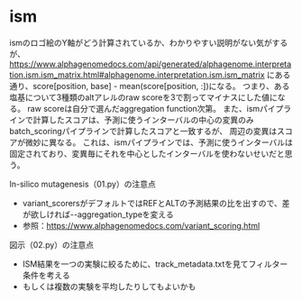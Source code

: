 # ism

ismのロゴ絵のY軸がどう計算されているか、わかりやすい説明がない気がするが、
https://www.alphagenomedocs.com/api/generated/alphagenome.interpretation.ism.ism_matrix.html#alphagenome.interpretation.ism.ism_matrix
にある通り、score[position, base] - mean(score[position, :])になる。
つまり、ある塩基について3種類のaltアレルのraw scoreを3で割ってマイナスにした値になる。
raw scoreは自分で選んだaggregation function次第。
また、ismパイプラインで計算したスコアは、予測に使うインターバルの中心の変異のみbatch_scoringパイプラインで計算したスコアと一致するが、
周辺の変異はスコアが微妙に異なる。
これは、ismパイプラインでは、予測に使うインターバルは固定されており、変異毎にそれを中心としたインターバルを使わないせいだと思う。


In-silico mutagenesis（01.py）の注意点
- variant_scorersがデフォルトではREFとALTの予測結果の比を出すので、差が欲しければ--aggregation_typeを変える
- 参照：https://www.alphagenomedocs.com/variant_scoring.html


図示（02.py）の注意点
- ISM結果を一つの実験に絞るために、track_metadata.txtを見てフィルター条件を考える
- もしくは複数の実験を平均したりしてもよいかも
